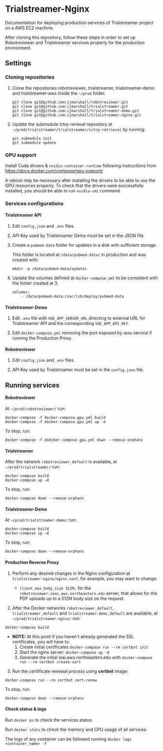 # Trialstreamer-Nginx
Documentation for deploying production services of Trialstreamer project on a AWS EC2 machine.

After cloning this repository, follow these steps in order to set up Robotreviewer and Trialstreamer services properly for
the production environment.

## Settings 

### Cloning repositories 

1. Clone the repositories robotreviewer, trialstreamer, trialstreamer-demo and trialstreamer-aws
   inside the  `~/prod` folder. 

   ```
   git clone git@github.com:ijmarshall/robotreviewer.git
   git clone git@github.com:ijmarshall/trialstreamer.git
   git clone git@github.com:ijmarshall/trialstreamer-demo.git
   git clone git@github.com:ijmarshall/trialstreamer-nginx.git
   ```

2. Update the submodule ictrp-rerieval repository at `~/prod/trialstreamer/trialstreamer/ictrp-retrieval` by running: 
    ```   
    git submodule init  
    git submodule update 
    ```

### GPU support

Install Cuda drivers & `nvidia-container-runtime` following instructions from https://docs.docker.com/compose/gpu-support/  

A reboot may be necessary after installing the drivers to be able to use the GPU resources properly. 
To check that the drivers were successfully installed, you should be able to run `nvidia-smi` command.

### Services configurations

#### Trialstreamer API 

1. Edit `config.json` and `.env` files.  

2. API Key used by Trialstreamer Demo must be set in the JSON file.  

3. Create a `pubmed-data` folder for updates in a disk with sufficient storage.
   
   This folder is located at `/data/pubmed-data/` in production and was created with: 
   ```
   mkdir -p /data/pubmed-data/updates  
   ```

4. Update the volumes defined at `docker-compose.yml` to be consistent with the folder created at 3. 
    ```
    volumes: 
        - /data/pubmed-data:/var/lib/deploy/pubmed-data 
    ```

#### Trialstreamer-Demo 

1. Edit `.env` file with `VUE_APP_SERVER_URL` directing to external URL for Trialstreamer API and 
   the corresponding `VUE_APP_API_KEY`. 

2. Edit `docker-compose.yml` removing the port exposed by `demo` service if running the Production Proxy. 
 
#### Robotreviewer 

1. Edit `config.json` and `.env` files. 

2. API Key used by Trialstreamer must be set in the `config.json` file.
 

## Running services 

#### Robotreviewer 

At `~/prod/robotreviewer/` run: 
```
docker-compose -f docker-compose.gpu.yml build
docker-compose -f docker-compose.gpu.yml up -d
```
To stop, run: 
```
docker-compose -f dodcker-compose.gpu.yml down --remove-orphans 
```

#### Trialstreamer 

After the network `robotreviewer_default` is available, at `~/prod/trialstreamer/` run: 

```
docker-compose build 
docker-compose up –d 
```
To stop, run: 
```
docker-compose down --remove-orphans 
```

#### Trialstreamer-Demo 

At `~/prod/trialstreamer-demo/` run: 

```
docker-compose build
docker-compose up –d 
```
To stop, run: 
```
docker-compose down --remove-orphans 
```
 
#### Production Reverse Proxy

1. Perform any desired changes in the Nginx configuration at `trialstreamer-nginx/nginx.conf`,
   for example, you may want to change:
   - `client_max_body_size 512M;` for the `robotreviewer.ieai.aws.northeastern.edu` server, that allows for the PDF uploads up to a 512M body size on the request.

2. After the Docker networks `robotreviewer_default`, `trialstreamer_default` and `trialstreamer-demo_default` are available, 
at `~/prod/trialstreamer-nginx/` run:

```
docker-compose build 
```
* **NOTE:** At this point if you haven't already generated the SSL certificates, you will have to:
   1. Create initial certificates `docker-compose run --rm certbot init`
   2. Start the nginx server: `docker-compose up -d`
   3. Generate the initial ieai.aws.northeastern.edu with `docker-compose run --rm certbot create-cert`

3. Run the ceritificate renewal process using **certbot** image:
```
docker-compose run --rm certbot cert-renew
```

To stop, run: 
```
docker-compose down --remove-orphans 
```


#### Check status & logs 

Run `docker ps` to check the services status.

Run `docker stats` to check the memory and CPU usage of all services.

The logs of any container can be followed running `docker logs <container_name> -f` 
